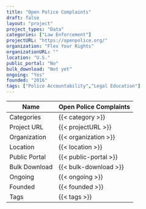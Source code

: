```yaml
---
title: "Open Police Complaints"
draft: false
layout: "project"
project_types: "Data"
categories: ["Law Enforcement"]
projectURL: "https://openpolice.org/"
organization: "Flex Your Rights"
organizationURL: ""
location: "U.S."
public_portal: "No"
bulk_download: "Not yet"
ongoing: "Yes"
founded: "2016"
tags: ["Police Accountability","Legal Education"]
---
```



Name                    |  Open Police Complaints    
------------------------|----
Categories              | {{< category >}} 
Project URL             | {{< projectURL >}} 
Organization            | {{< organization >}} 
Location                | {{< location >}} 
Public Portal           | {{< public-portal >}} 
Bulk Download           | {{< bulk-download >}} 
Ongoing                 | {{< ongoing >}} 
Founded                 | {{< founded >}} 
Tags                    | {{< tags >}} 

